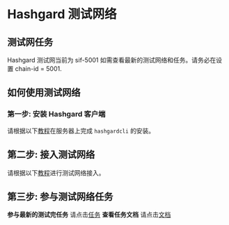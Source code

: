 # Hashgard 测试网络

## 测试网任务
Hashgard 测试网当前为 sif-5001 如需查看最新的测试网络和任务。请务必在设置 chain-id = 5001.

## 如何使用测试网络
### 第一步: 安装 Hashgard 客户端
请根据以下[教程](../installation.md)在服务器上完成 `hashgardcli` 的安装。

## 第二步: 接入测试网络
请根据以下[教程](https://github.com/hashgard/testnets/blob/master/docs_CN/README.md)进行测试网络接入。

## 第三步: 参与测试网络任务
**参与最新的测试完任务**
请点击[任务](https://github.com/hashgard/testnets/sif_CN/README.md)
**查看任务文档**
请点击[文档](https://github.com/hashgard/testnets/blob/master/docs_CN/README.md)
